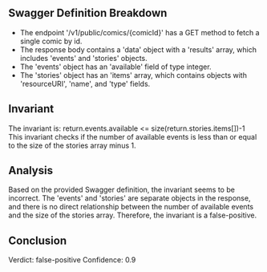## Swagger Definition Breakdown
- The endpoint '/v1/public/comics/{comicId}' has a GET method to fetch a single comic by id.
- The response body contains a 'data' object with a 'results' array, which includes 'events' and 'stories' objects.
- The 'events' object has an 'available' field of type integer.
- The 'stories' object has an 'items' array, which contains objects with 'resourceURI', 'name', and 'type' fields.

## Invariant
The invariant is: return.events.available <= size(return.stories.items[])-1
This invariant checks if the number of available events is less than or equal to the size of the stories array minus 1.

## Analysis
Based on the provided Swagger definition, the invariant seems to be incorrect. The 'events' and 'stories' are separate objects in the response, and there is no direct relationship between the number of available events and the size of the stories array. Therefore, the invariant is a false-positive.

## Conclusion
Verdict: false-positive
Confidence: 0.9
